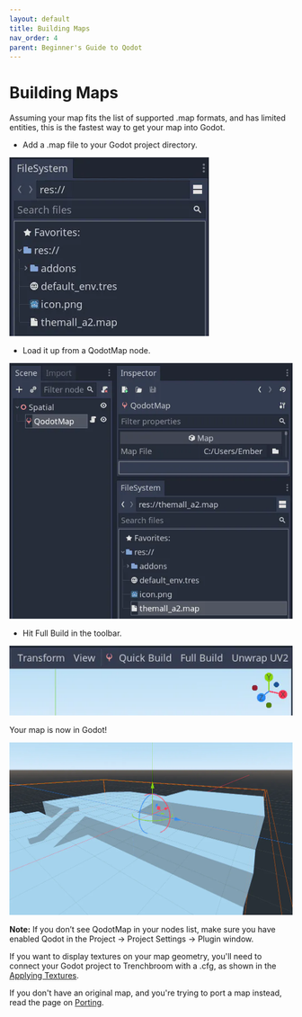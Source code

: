 ```yaml
---
layout: default
title: Building Maps
nav_order: 4
parent: Beginner's Guide to Qodot 
---
```


# Building Maps

Assuming your map fits the list of supported .map formats, and has limited entities, this is the fastest way to get your map into Godot.

- Add a .map file to your Godot project directory.

![](../../images/install-map.png)

- Load it up from a QodotMap node.

![](../../images/install-qodotmap.png)

- Hit Full Build in the toolbar.

![](../../images/install-fullbuild.png)

Your map is now in Godot!

![](../../images/install-final.png)

**Note:** If you don’t see QodotMap in your nodes list, make sure you have enabled Qodot in the Project → Project Settings -> Plugin window.

If you want to display textures on your map geometry, you'll need to connect your Godot project to Trenchbroom with a .cfg, as shown in the [Applying Textures](applying-textures.md).

If you don't have an original map, and you're trying to port a map instead, read the page on [Porting](../porting.html).
